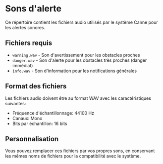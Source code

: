 # Sons d'alerte

Ce répertoire contient les fichiers audio utilisés par le système Canne pour les alertes sonores.

## Fichiers requis

- `warning.wav` - Son d'avertissement pour les obstacles proches
- `danger.wav` - Son d'alerte pour les obstacles très proches (danger immédiat)
- `info.wav` - Son d'information pour les notifications générales

## Format des fichiers

Les fichiers audio doivent être au format WAV avec les caractéristiques suivantes:
- Fréquence d'échantillonnage: 44100 Hz
- Canaux: Mono
- Bits par échantillon: 16 bits

## Personnalisation

Vous pouvez remplacer ces fichiers par vos propres sons, en conservant les mêmes noms de fichiers pour la compatibilité avec le système.